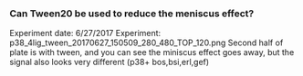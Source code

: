 
### Can Tween20 be used to reduce the meniscus effect?
Experiment date: 6/27/2017 
Experiment: p38_4lig_tween_20170627_150509_280_480_TOP_120.png
Second half of plate is with tween, and you can see the miniscus effect goes away, but the signal also looks very different
(p38+ bos,bsi,erl,gef)
